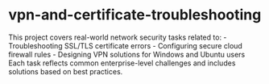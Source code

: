 # vpn-and-certificate-troubleshooting
This project covers real-world network security tasks related to: - Troubleshooting SSL/TLS certificate errors - Configuring secure cloud firewall rules - Designing VPN solutions for Windows and Ubuntu users  Each task reflects common enterprise-level challenges and includes solutions based on best practices.
